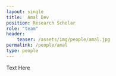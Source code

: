 ```yaml
---
layout: single
title:  Amal Dev
position: Research Scholar
role: "team"
header:
    teaser: /assets/img/people/amal.jpg
permalink: /people/amal
type: people
---
```


Text Here


